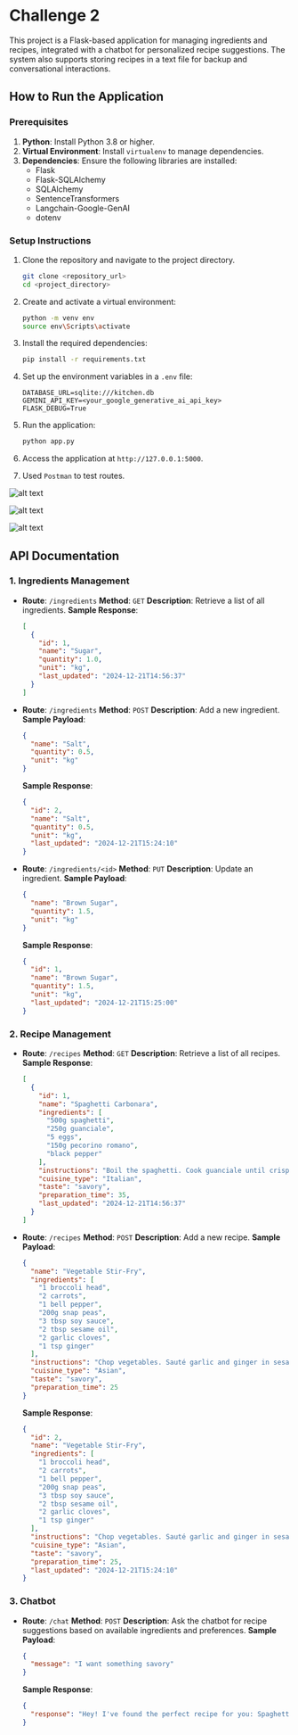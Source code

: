 # Challenge 2

This project is a Flask-based application for managing ingredients and recipes, integrated with a chatbot for personalized recipe suggestions. The system also supports storing recipes in a text file for backup and conversational interactions.

## How to Run the Application

### Prerequisites
1. **Python**: Install Python 3.8 or higher.
2. **Virtual Environment**: Install `virtualenv` to manage dependencies.
3. **Dependencies**: Ensure the following libraries are installed:
   - Flask
   - Flask-SQLAlchemy
   - SQLAlchemy
   - SentenceTransformers
   - Langchain-Google-GenAI
   - dotenv

### Setup Instructions
1. Clone the repository and navigate to the project directory.
   ```bash
   git clone <repository_url>
   cd <project_directory>
   ```
2. Create and activate a virtual environment:
   ```bash
   python -m venv env
   source env\Scripts\activate 
   ```
3. Install the required dependencies:
   ```bash
   pip install -r requirements.txt
   ```
4. Set up the environment variables in a `.env` file:
   ```
   DATABASE_URL=sqlite:///kitchen.db
   GEMINI_API_KEY=<your_google_generative_ai_api_key>
   FLASK_DEBUG=True
   ```
5. Run the application:
   ```bash
   python app.py
   ```
6. Access the application at `http://127.0.0.1:5000`.

7. Used `Postman` to test routes.

![alt text](image.png)

![alt text](image-1.png)

![alt text](image-2.png)

## API Documentation

### 1. Ingredients Management

- **Route**: `/ingredients`
  **Method**: `GET`
  **Description**: Retrieve a list of all ingredients.
  **Sample Response**:
  ```json
  [
    {
      "id": 1,
      "name": "Sugar",
      "quantity": 1.0,
      "unit": "kg",
      "last_updated": "2024-12-21T14:56:37"
    }
  ]
  ```

- **Route**: `/ingredients`
  **Method**: `POST`
  **Description**: Add a new ingredient.
  **Sample Payload**:
  ```json
  {
    "name": "Salt",
    "quantity": 0.5,
    "unit": "kg"
  }
  ```
  **Sample Response**:
  ```json
  {
    "id": 2,
    "name": "Salt",
    "quantity": 0.5,
    "unit": "kg",
    "last_updated": "2024-12-21T15:24:10"
  }
  ```

- **Route**: `/ingredients/<id>`
  **Method**: `PUT`
  **Description**: Update an ingredient.
  **Sample Payload**:
  ```json
  {
    "name": "Brown Sugar",
    "quantity": 1.5,
    "unit": "kg"
  }
  ```
  **Sample Response**:
  ```json
  {
    "id": 1,
    "name": "Brown Sugar",
    "quantity": 1.5,
    "unit": "kg",
    "last_updated": "2024-12-21T15:25:00"
  }
  ```

### 2. Recipe Management

- **Route**: `/recipes`
  **Method**: `GET`
  **Description**: Retrieve a list of all recipes.
  **Sample Response**:
  ```json
  [
    {
      "id": 1,
      "name": "Spaghetti Carbonara",
      "ingredients": [
        "500g spaghetti",
        "250g guanciale",
        "5 eggs",
        "150g pecorino romano",
        "black pepper"
      ],
      "instructions": "Boil the spaghetti. Cook guanciale until crispy. Whisk eggs and pecorino together. Combine all ingredients with pasta off heat.",
      "cuisine_type": "Italian",
      "taste": "savory",
      "preparation_time": 35,
      "last_updated": "2024-12-21T14:56:37"
    }
  ]
  ```

- **Route**: `/recipes`
  **Method**: `POST`
  **Description**: Add a new recipe.
  **Sample Payload**:
  ```json
  {
    "name": "Vegetable Stir-Fry",
    "ingredients": [
      "1 broccoli head",
      "2 carrots",
      "1 bell pepper",
      "200g snap peas",
      "3 tbsp soy sauce",
      "2 tbsp sesame oil",
      "2 garlic cloves",
      "1 tsp ginger"
    ],
    "instructions": "Chop vegetables. Sauté garlic and ginger in sesame oil, add vegetables, and stir in soy sauce.",
    "cuisine_type": "Asian",
    "taste": "savory",
    "preparation_time": 25
  }
  ```
  **Sample Response**:
  ```json
  {
    "id": 2,
    "name": "Vegetable Stir-Fry",
    "ingredients": [
      "1 broccoli head",
      "2 carrots",
      "1 bell pepper",
      "200g snap peas",
      "3 tbsp soy sauce",
      "2 tbsp sesame oil",
      "2 garlic cloves",
      "1 tsp ginger"
    ],
    "instructions": "Chop vegetables. Sauté garlic and ginger in sesame oil, add vegetables, and stir in soy sauce.",
    "cuisine_type": "Asian",
    "taste": "savory",
    "preparation_time": 25,
    "last_updated": "2024-12-21T15:24:10"
  }
  ```

### 3. Chatbot

- **Route**: `/chat`
  **Method**: `POST`
  **Description**: Ask the chatbot for recipe suggestions based on available ingredients and preferences.
  **Sample Payload**:
  ```json
  {
    "message": "I want something savory"
  }
  ```
  **Sample Response**:
  ```json
  {
    "response": "Hey! I've found the perfect recipe for you: Spaghetti Carbonara! You will need: 500g spaghetti, 250g guanciale, 5 eggs, 150g pecorino romano, black pepper. Preparation Time: 35 minutes. Cuisine Type: Italian. Taste Profile: savory. Here's how to make it: Boil the spaghetti. Cook guanciale until crispy. Whisk eggs and pecorino together. Combine all ingredients with pasta off heat. Pro Tip: Use freshly ground black pepper for the best flavor! Would you like to try this recipe? I can also show you other options like Chicken Alfredo Pasta or Vegetable Stir-Fry!"
  }
  ```
